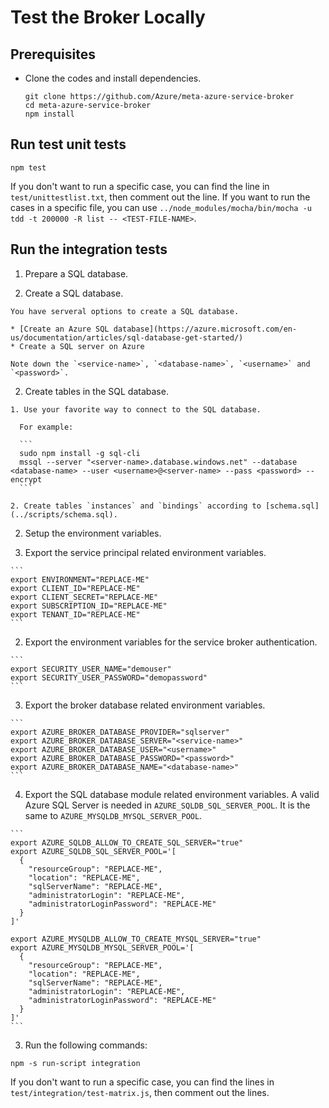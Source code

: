 # Test the Broker Locally

## Prerequisites

* Clone the codes and install dependencies.

  ```
  git clone https://github.com/Azure/meta-azure-service-broker
  cd meta-azure-service-broker
  npm install
  ```

## Run test unit tests

```
npm test
```

If you don't want to run a specific case, you can find the line in `test/unittestlist.txt`, then comment out the line.
If you want to run the cases in a specific file, you can use `../node_modules/mocha/bin/mocha -u tdd -t 200000 -R list -- <TEST-FILE-NAME>`.

## Run the integration tests

1. Prepare a SQL database.

  1. Create a SQL database.

    You have serveral options to create a SQL database.

    * [Create an Azure SQL database](https://azure.microsoft.com/en-us/documentation/articles/sql-database-get-started/)
    * Create a SQL server on Azure

    Note down the `<service-name>`, `<database-name>`, `<username>` and `<password>`.

  2. Create tables in the SQL database.

    1. Use your favorite way to connect to the SQL database.

      For example:

      ```
      sudo npm install -g sql-cli
      mssql --server "<server-name>.database.windows.net" --database <database-name> --user <username>@<server-name> --pass <password> --encrypt
      ```

    2. Create tables `instances` and `bindings` according to [schema.sql](../scripts/schema.sql).

2. Setup the environment variables.

  1. Export the service principal related environment variables.

    ```
    export ENVIRONMENT="REPLACE-ME"
    export CLIENT_ID="REPLACE-ME"
    export CLIENT_SECRET="REPLACE-ME"
    export SUBSCRIPTION_ID="REPLACE-ME"
    export TENANT_ID="REPLACE-ME"
    ```

  2. Export the environment variables for the service broker authentication.

    ```
    export SECURITY_USER_NAME="demouser"
    export SECURITY_USER_PASSWORD="demopassword"
    ```

  3. Export the broker database related environment variables.

    ```
    export AZURE_BROKER_DATABASE_PROVIDER="sqlserver"
    export AZURE_BROKER_DATABASE_SERVER="<service-name>"
    export AZURE_BROKER_DATABASE_USER="<username>"
    export AZURE_BROKER_DATABASE_PASSWORD="<password>"
    export AZURE_BROKER_DATABASE_NAME="<database-name>"
    ```
  
  4. Export the SQL database module related environment variables. A valid Azure SQL Server is needed in `AZURE_SQLDB_SQL_SERVER_POOL`. It is the same to `AZURE_MYSQLDB_MYSQL_SERVER_POOL`.
    
    ```
    export AZURE_SQLDB_ALLOW_TO_CREATE_SQL_SERVER="true"
    export AZURE_SQLDB_SQL_SERVER_POOL='[
      {
        "resourceGroup": "REPLACE-ME",
        "location": "REPLACE-ME",
        "sqlServerName": "REPLACE-ME",
        "administratorLogin": "REPLACE-ME",
        "administratorLoginPassword": "REPLACE-ME"
      }
    ]'
    
    export AZURE_MYSQLDB_ALLOW_TO_CREATE_MYSQL_SERVER="true"
    export AZURE_MYSQLDB_MYSQL_SERVER_POOL='[
      {
        "resourceGroup": "REPLACE-ME",
        "location": "REPLACE-ME",
        "sqlServerName": "REPLACE-ME",
        "administratorLogin": "REPLACE-ME",
        "administratorLoginPassword": "REPLACE-ME"
      }
    ]'
    ```
    
3. Run the following commands:

  ```
  npm -s run-script integration
  ```

If you don't want to run a specific case, you can find the lines in `test/integration/test-matrix.js`, then comment out the lines.
